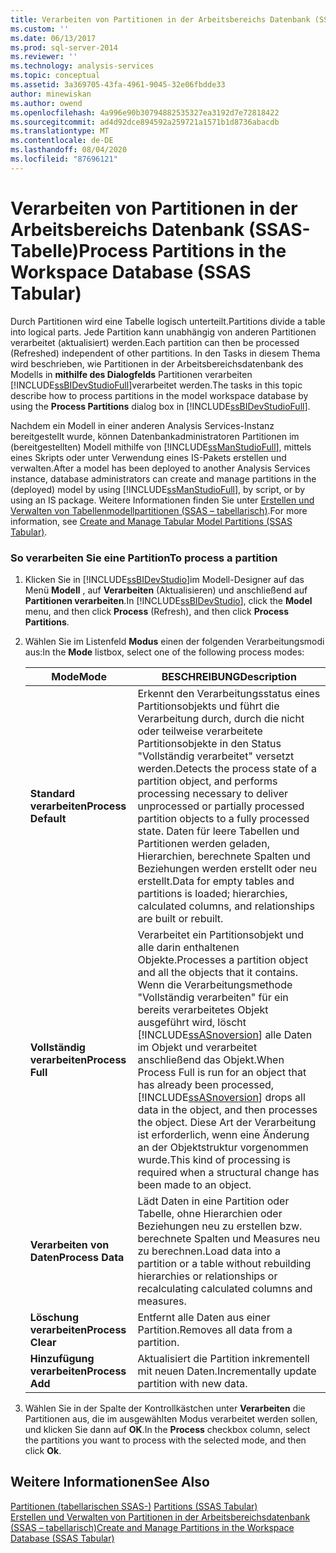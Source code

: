 ```yaml
---
title: Verarbeiten von Partitionen in der Arbeitsbereichs Datenbank (SSAS-tabellarisch) | Microsoft-Dokumentation
ms.custom: ''
ms.date: 06/13/2017
ms.prod: sql-server-2014
ms.reviewer: ''
ms.technology: analysis-services
ms.topic: conceptual
ms.assetid: 3a369705-43fa-4961-9045-32e06fbdde33
author: minewiskan
ms.author: owend
ms.openlocfilehash: 4a996e90b30794882535327ea3192d7e72818422
ms.sourcegitcommit: ad4d92dce894592a259721a1571b1d8736abacdb
ms.translationtype: MT
ms.contentlocale: de-DE
ms.lasthandoff: 08/04/2020
ms.locfileid: "87696121"
---
```

# <a name="process-partitions-in-the-workspace-database-ssas-tabular"></a><span data-ttu-id="c8cb3-102">Verarbeiten von Partitionen in der Arbeitsbereichs Datenbank (SSAS-Tabelle)</span><span class="sxs-lookup"><span data-stu-id="c8cb3-102">Process Partitions in the Workspace Database (SSAS Tabular)</span></span>
  <span data-ttu-id="c8cb3-103">Durch Partitionen wird eine Tabelle logisch unterteilt.</span><span class="sxs-lookup"><span data-stu-id="c8cb3-103">Partitions divide a table into logical parts.</span></span> <span data-ttu-id="c8cb3-104">Jede Partition kann unabhängig von anderen Partitionen verarbeitet (aktualisiert) werden.</span><span class="sxs-lookup"><span data-stu-id="c8cb3-104">Each partition can then be processed (Refreshed) independent of other partitions.</span></span> <span data-ttu-id="c8cb3-105">In den Tasks in diesem Thema wird beschrieben, wie Partitionen in der Arbeitsbereichsdatenbank des Modells in **mithilfe des Dialogfelds** Partitionen verarbeiten [!INCLUDE[ssBIDevStudioFull](../../includes/ssbidevstudiofull-md.md)]verarbeitet werden.</span><span class="sxs-lookup"><span data-stu-id="c8cb3-105">The tasks in this topic describe how to process partitions in the model workspace database by using the **Process Partitions** dialog box in [!INCLUDE[ssBIDevStudioFull](../../includes/ssbidevstudiofull-md.md)].</span></span>  
  
 <span data-ttu-id="c8cb3-106">Nachdem ein Modell in einer anderen Analysis Services-Instanz bereitgestellt wurde, können Datenbankadministratoren Partitionen im (bereitgestellten) Modell mithilfe von [!INCLUDE[ssManStudioFull](../../includes/ssmanstudiofull-md.md)], mittels eines Skripts oder unter Verwendung eines IS-Pakets erstellen und verwalten.</span><span class="sxs-lookup"><span data-stu-id="c8cb3-106">After a model has been deployed to another Analysis Services instance, database administrators can create and manage partitions in the (deployed) model by using [!INCLUDE[ssManStudioFull](../../includes/ssmanstudiofull-md.md)], by script, or by using an IS package.</span></span> <span data-ttu-id="c8cb3-107">Weitere Informationen finden Sie unter [Erstellen und Verwalten von Tabellenmodellpartitionen &#40;SSAS – tabellarisch&#41;](partitions-ssas-tabular.md).</span><span class="sxs-lookup"><span data-stu-id="c8cb3-107">For more information, see [Create and Manage Tabular Model Partitions &#40;SSAS Tabular&#41;](partitions-ssas-tabular.md).</span></span>  
  
###  <a name="to-process-a-partition"></a><a name="bkmk_create_new"></a> <span data-ttu-id="c8cb3-108">So verarbeiten Sie eine Partition</span><span class="sxs-lookup"><span data-stu-id="c8cb3-108">To process a partition</span></span>  
  
1.  <span data-ttu-id="c8cb3-109">Klicken Sie in [!INCLUDE[ssBIDevStudio](../../includes/ssbidevstudio-md.md)]im Modell-Designer auf das Menü **Modell** , auf **Verarbeiten** (Aktualisieren) und anschließend auf **Partitionen verarbeiten**.</span><span class="sxs-lookup"><span data-stu-id="c8cb3-109">In [!INCLUDE[ssBIDevStudio](../../includes/ssbidevstudio-md.md)], click the **Model** menu, and then click **Process** (Refresh), and then click **Process Partitions**.</span></span>  
  
2.  <span data-ttu-id="c8cb3-110">Wählen Sie im Listenfeld **Modus** einen der folgenden Verarbeitungsmodi aus:</span><span class="sxs-lookup"><span data-stu-id="c8cb3-110">In the **Mode** listbox, select one of the following process modes:</span></span>  
  
    |<span data-ttu-id="c8cb3-111">Mode</span><span class="sxs-lookup"><span data-stu-id="c8cb3-111">Mode</span></span>|<span data-ttu-id="c8cb3-112">BESCHREIBUNG</span><span class="sxs-lookup"><span data-stu-id="c8cb3-112">Description</span></span>|  
    |----------|-----------------|  
    |<span data-ttu-id="c8cb3-113">**Standard verarbeiten**</span><span class="sxs-lookup"><span data-stu-id="c8cb3-113">**Process Default**</span></span>|<span data-ttu-id="c8cb3-114">Erkennt den Verarbeitungsstatus eines Partitionsobjekts und führt die Verarbeitung durch, durch die nicht oder teilweise verarbeitete Partitionsobjekte in den Status "Vollständig verarbeitet" versetzt werden.</span><span class="sxs-lookup"><span data-stu-id="c8cb3-114">Detects the process state of a partition object, and performs processing necessary to deliver unprocessed or partially processed partition objects to a fully processed state.</span></span> <span data-ttu-id="c8cb3-115">Daten für leere Tabellen und Partitionen werden geladen, Hierarchien, berechnete Spalten und Beziehungen werden erstellt oder neu erstellt.</span><span class="sxs-lookup"><span data-stu-id="c8cb3-115">Data for empty tables and partitions is loaded; hierarchies, calculated columns, and relationships are built or rebuilt.</span></span>|  
    |<span data-ttu-id="c8cb3-116">**Vollständig verarbeiten**</span><span class="sxs-lookup"><span data-stu-id="c8cb3-116">**Process Full**</span></span>|<span data-ttu-id="c8cb3-117">Verarbeitet ein Partitionsobjekt und alle darin enthaltenen Objekte.</span><span class="sxs-lookup"><span data-stu-id="c8cb3-117">Processes a partition object and all the objects that it contains.</span></span> <span data-ttu-id="c8cb3-118">Wenn die Verarbeitungsmethode "Vollständig verarbeiten" für ein bereits verarbeitetes Objekt ausgeführt wird, löscht [!INCLUDE[ssASnoversion](../../includes/ssasnoversion-md.md)] alle Daten im Objekt und verarbeitet anschließend das Objekt.</span><span class="sxs-lookup"><span data-stu-id="c8cb3-118">When Process Full is run for an object that has already been processed, [!INCLUDE[ssASnoversion](../../includes/ssasnoversion-md.md)] drops all data in the object, and then processes the object.</span></span> <span data-ttu-id="c8cb3-119">Diese Art der Verarbeitung ist erforderlich, wenn eine Änderung an der Objektstruktur vorgenommen wurde.</span><span class="sxs-lookup"><span data-stu-id="c8cb3-119">This kind of processing is required when a structural change has been made to an object.</span></span>|  
    |<span data-ttu-id="c8cb3-120">**Verarbeiten von Daten**</span><span class="sxs-lookup"><span data-stu-id="c8cb3-120">**Process Data**</span></span>|<span data-ttu-id="c8cb3-121">Lädt Daten in eine Partition oder Tabelle, ohne Hierarchien oder Beziehungen neu zu erstellen bzw. berechnete Spalten und Measures neu zu berechnen.</span><span class="sxs-lookup"><span data-stu-id="c8cb3-121">Load data into a partition or a table without rebuilding hierarchies or relationships or recalculating calculated columns and measures.</span></span>|  
    |<span data-ttu-id="c8cb3-122">**Löschung verarbeiten**</span><span class="sxs-lookup"><span data-stu-id="c8cb3-122">**Process Clear**</span></span>|<span data-ttu-id="c8cb3-123">Entfernt alle Daten aus einer Partition.</span><span class="sxs-lookup"><span data-stu-id="c8cb3-123">Removes all data from a partition.</span></span>|  
    |<span data-ttu-id="c8cb3-124">**Hinzufügung verarbeiten**</span><span class="sxs-lookup"><span data-stu-id="c8cb3-124">**Process Add**</span></span>|<span data-ttu-id="c8cb3-125">Aktualisiert die Partition inkrementell mit neuen Daten.</span><span class="sxs-lookup"><span data-stu-id="c8cb3-125">Incrementally update partition with new data.</span></span>|  
  
3.  <span data-ttu-id="c8cb3-126">Wählen Sie in der Spalte der Kontrollkästchen unter **Verarbeiten** die Partitionen aus, die im ausgewählten Modus verarbeitet werden sollen, und klicken Sie dann auf **OK**.</span><span class="sxs-lookup"><span data-stu-id="c8cb3-126">In the **Process** checkbox column, select the partitions you want to process with the selected mode, and then click **Ok**.</span></span>  
  
## <a name="see-also"></a><span data-ttu-id="c8cb3-127">Weitere Informationen</span><span class="sxs-lookup"><span data-stu-id="c8cb3-127">See Also</span></span>  
 <span data-ttu-id="c8cb3-128">[Partitionen &#40;tabellarischen SSAS-&#41;](partitions-ssas-tabular.md) </span><span class="sxs-lookup"><span data-stu-id="c8cb3-128">[Partitions &#40;SSAS Tabular&#41;](partitions-ssas-tabular.md) </span></span>  
 [<span data-ttu-id="c8cb3-129">Erstellen und Verwalten von Partitionen in der Arbeitsbereichsdatenbank &#40;SSAS – tabellarisch&#41;</span><span class="sxs-lookup"><span data-stu-id="c8cb3-129">Create and Manage Partitions in the Workspace Database &#40;SSAS Tabular&#41;</span></span>](workspace-database-ssas-tabular.md)  
  
  
